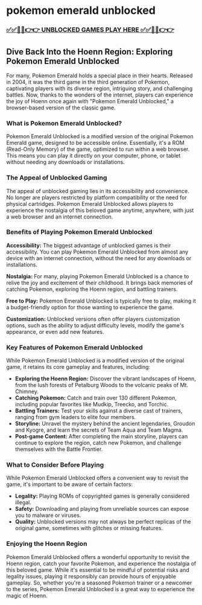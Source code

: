 # pokemon emerald unblocked

### [✅✅🔴🔴👉👉 UNBLOCKED GAMES PLAY HERE ✅✅🔴🔴👉👉](https://topstoryindia.com)

## Dive Back Into the Hoenn Region: Exploring Pokemon Emerald Unblocked

For many, Pokemon Emerald holds a special place in their hearts. Released in 2004, it was the third game in the third generation of Pokemon, captivating players with its diverse region, intriguing story, and challenging battles. Now, thanks to the wonders of the internet, players can experience the joy of Hoenn once again with "Pokemon Emerald Unblocked," a browser-based version of the classic game.

### What is Pokemon Emerald Unblocked?

Pokemon Emerald Unblocked is a modified version of the original Pokemon Emerald game, designed to be accessible online. Essentially, it's a ROM (Read-Only Memory) of the game, optimized to run within a web browser. This means you can play it directly on your computer, phone, or tablet without needing any downloads or installations.

### The Appeal of Unblocked Gaming

The appeal of unblocked gaming lies in its accessibility and convenience. No longer are players restricted by platform compatibility or the need for physical cartridges. Pokemon Emerald Unblocked allows players to experience the nostalgia of this beloved game anytime, anywhere, with just a web browser and an internet connection.

### Benefits of Playing Pokemon Emerald Unblocked

**Accessibility:** The biggest advantage of unblocked games is their accessibility. You can play Pokemon Emerald Unblocked from almost any device with an internet connection, without the need for any downloads or installations.

**Nostalgia:** For many, playing Pokemon Emerald Unblocked is a chance to relive the joy and excitement of their childhood. It brings back memories of catching Pokemon, exploring the Hoenn region, and battling trainers.

**Free to Play:**  Pokemon Emerald Unblocked is typically free to play, making it a budget-friendly option for those wanting to experience the game.

**Customization:** Unblocked versions often offer players customization options, such as the ability to adjust difficulty levels, modify the game's appearance, or even add new features.

### Key Features of Pokemon Emerald Unblocked

While Pokemon Emerald Unblocked is a modified version of the original game, it retains its core gameplay and features, including:

* **Exploring the Hoenn Region:** Discover the vibrant landscapes of Hoenn, from the lush forests of Petalburg Woods to the volcanic peaks of Mt. Chimney.
* **Catching Pokemon:** Catch and train over 130 different Pokemon, including popular favorites like Mudkip, Treecko, and Torchic.
* **Battling Trainers:** Test your skills against a diverse cast of trainers, ranging from gym leaders to elite four members.
* **Storyline:** Unravel the mystery behind the ancient legendaries, Groudon and Kyogre, and learn the secrets of Team Aqua and Team Magma.
* **Post-game Content:** After completing the main storyline, players can continue to explore the region, catch new Pokemon, and challenge themselves with the Battle Frontier.

### What to Consider Before Playing

While Pokemon Emerald Unblocked offers a convenient way to revisit the game, it's important to be aware of certain factors:

* **Legality:** Playing ROMs of copyrighted games is generally considered illegal.
* **Safety:** Downloading and playing from unreliable sources can expose you to malware or viruses.
* **Quality:** Unblocked versions may not always be perfect replicas of the original game, sometimes with glitches or missing features.

### Enjoying the Hoenn Region

Pokemon Emerald Unblocked offers a wonderful opportunity to revisit the Hoenn region, catch your favorite Pokemon, and experience the nostalgia of this beloved game. While it's essential to be mindful of potential risks and legality issues, playing it responsibly can provide hours of enjoyable gameplay. So, whether you're a seasoned Pokemon trainer or a newcomer to the series, Pokemon Emerald Unblocked is a great way to experience the magic of Hoenn. 
